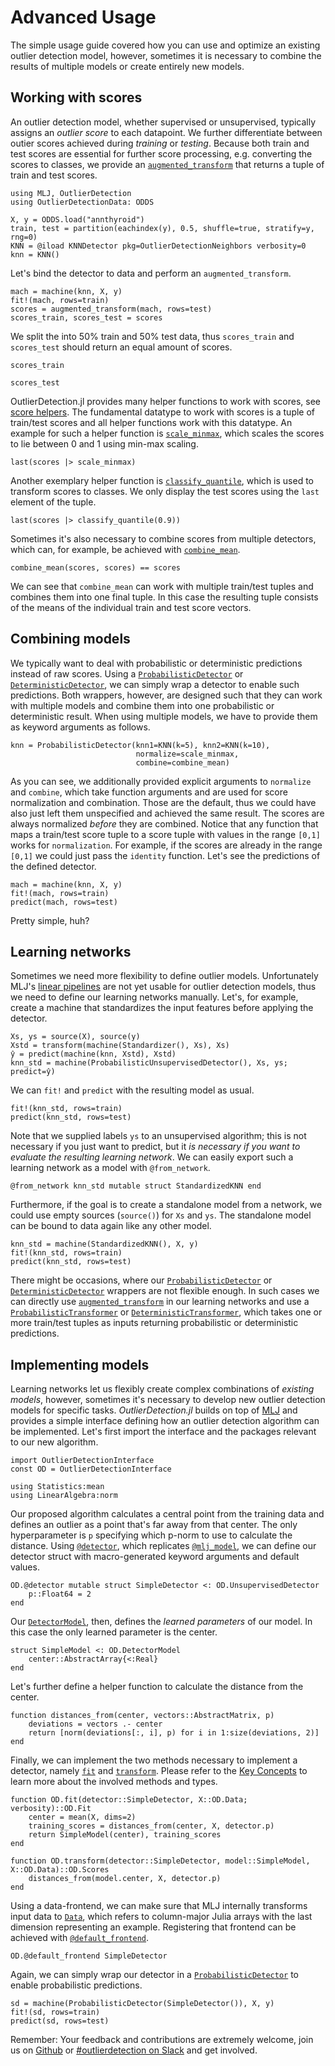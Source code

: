 # Advanced Usage

The simple usage guide covered how you can use and optimize an existing outlier detection model, however, sometimes it is necessary to combine the results of multiple models or create entirely new models.

## Working with scores

An outlier detection model, whether supervised or unsupervised, typically assigns an *outlier score* to each datapoint. We further differentiate between outier scores achieved during *training* or *testing*. Because both train and test scores are essential for further score processing, e.g. converting the scores to classes, we provide an [`augmented_transform`](@ref) that returns a tuple of train and test scores.

```@example advanced
using MLJ, OutlierDetection
using OutlierDetectionData: ODDS

X, y = ODDS.load("annthyroid")
train, test = partition(eachindex(y), 0.5, shuffle=true, stratify=y, rng=0)
KNN = @iload KNNDetector pkg=OutlierDetectionNeighbors verbosity=0
knn = KNN()
```

Let's bind the detector to data and perform an `augmented_transform`.

```@example advanced
mach = machine(knn, X, y)
fit!(mach, rows=train)
scores = augmented_transform(mach, rows=test)
scores_train, scores_test = scores
```

We split the into 50% train and 50% test data, thus `scores_train` and `scores_test` should return an equal amount of scores.

```@example advanced
scores_train
```

```@example advanced
scores_test
```

OutlierDetection.jl provides many helper functions to work with scores, see [score helpers](/API/score-helpers). The fundamental datatype to work with scores is a tuple of train/test scores and all helper functions work with this datatype. An example for such a helper function is [`scale_minmax`](@ref), which scales the scores to lie between 0 and 1 using min-max scaling.

```@example advanced
last(scores |> scale_minmax)
```

Another exemplary helper function is [`classify_quantile`](@ref), which is used to transform scores to classes. We only display the test scores using the `last` element of the tuple.

```@example advanced
last(scores |> classify_quantile(0.9))
```

Sometimes it's also necessary to combine scores from multiple detectors, which can, for example, be achieved with [`combine_mean`](@ref).

```@example advanced
combine_mean(scores, scores) == scores
```

We can see that `combine_mean` can work with multiple train/test tuples and combines them into one final tuple. In this case the resulting tuple consists of the means of the individual train and test score vectors.

## Combining models

We typically want to deal with probabilistic or deterministic predictions instead of raw scores. Using a [`ProbabilisticDetector`](@ref) or [`DeterministicDetector`](@ref), we can simply wrap a detector to enable such predictions. Both wrappers, however, are designed such that they can work with multiple models and combine them into one probabilistic or deterministic result. When using multiple models, we have to provide them as keyword arguments as follows.

```@example advanced
knn = ProbabilisticDetector(knn1=KNN(k=5), knn2=KNN(k=10),
                            normalize=scale_minmax,
                            combine=combine_mean)
```

As you can see, we additionally provided explicit arguments to `normalize` and `combine`, which take function arguments and are used for score normalization and combination. Those are the default, thus we could have also just left them unspecified and achieved the same result. The scores are always normalized *before* they are combined. Notice that any function that maps a train/test score tuple to a score tuple with values in the range `[0,1]` works for `normalization`. For example, if the scores are already in the range `[0,1]` we could just pass the `identity` function. Let's see the predictions of the defined detector.

```@example advanced
mach = machine(knn, X, y)
fit!(mach, rows=train)
predict(mach, rows=test)
```

Pretty simple, huh?

## Learning networks

Sometimes we need more flexibility to define outlier models. Unfortunately MLJ's [linear pipelines](https://alan-turing-institute.github.io/MLJ.jl/dev/linear_pipelines/#Linear-Pipelines) are not yet usable for outlier detection models, thus we need to define our learning networks manually. Let's, for example, create a machine that standardizes the input features before applying the detector.

```@example advanced
Xs, ys = source(X), source(y)
Xstd = transform(machine(Standardizer(), Xs), Xs)
ŷ = predict(machine(knn, Xstd), Xstd)
knn_std = machine(ProbabilisticUnsupervisedDetector(), Xs, ys; predict=ŷ)
```

We can `fit!` and `predict` with the resulting model as usual.

```@example advanced
fit!(knn_std, rows=train)
predict(knn_std, rows=test)
```

Note that we supplied labels `ys` to an unsupervised algorithm; this is not necessary if you just want to predict, but it *is necessary if you want to evaluate the resulting learning network*. We can easily export such a learning network as a model with `@from_network`.

```@example advanced
@from_network knn_std mutable struct StandardizedKNN end
```

Furthermore, if the goal is to create a standalone model from a network, we could use empty sources (`source()`) for `Xs` and `ys`. The standalone model can be bound to data again like any other model.

```@example advanced
knn_std = machine(StandardizedKNN(), X, y)
fit!(knn_std, rows=train)
predict(knn_std, rows=test)
```

There might be occasions, where our [`ProbabilisticDetector`](@ref) or [`DeterministicDetector`](@ref) wrappers are not flexible enough. In such cases we can directly use [`augmented_transform`](@ref) in our learning networks and use a [`ProbabilisticTransformer`](@ref) or [`DeterministicTransformer`](@ref), which takes one or more train/test tuples as inputs returning probabilistic or deterministic predictions.

## Implementing models

Learning networks let us flexibly create complex combinations of *existing models*, however, sometimes it's necessary to develop new outlier detection models for specific tasks. *OutlierDetection.jl* builds on top of [MLJ](https://alan-turing-institute.github.io/MLJ.jl/dev/) and provides a simple interface defining how an outlier detection algorithm can be implemented. Let's first import the interface and the packages relevant to our new algorithm.

```@example advanced
import OutlierDetectionInterface
const OD = OutlierDetectionInterface

using Statistics:mean
using LinearAlgebra:norm
```

Our proposed algorithm calculates a central point from the training data and defines an outlier as a point that's far away from that center. The only hyperparameter is `p` specifying which p-norm to use to calculate the distance. Using [`@detector`](@ref), which replicates [`@mlj_model`](https://alan-turing-institute.github.io/MLJ.jl/dev/adding_models_for_general_use/#Macro-shortcut), we can define our detector struct with macro-generated keyword arguments and default values.

```@example advanced
OD.@detector mutable struct SimpleDetector <: OD.UnsupervisedDetector
    p::Float64 = 2
end
```

Our [`DetectorModel`](@ref), then, defines the *learned parameters* of our model. In this case the only learned parameter is the center.

```@example advanced
struct SimpleModel <: OD.DetectorModel
    center::AbstractArray{<:Real}
end
```

Let's further define a helper function to calculate the distance from the center.

```@example advanced
function distances_from(center, vectors::AbstractMatrix, p)
    deviations = vectors .- center
    return [norm(deviations[:, i], p) for i in 1:size(deviations, 2)]
end
```

Finally, we can implement the two methods necessary to implement a detector, namely [`fit`](@ref) and [`transform`](@ref). Please refer to the [Key Concepts](../key-concepts) to learn more about the involved methods and types.

```@example advanced
function OD.fit(detector::SimpleDetector, X::OD.Data; verbosity)::OD.Fit
    center = mean(X, dims=2)
    training_scores = distances_from(center, X, detector.p)
    return SimpleModel(center), training_scores
end

function OD.transform(detector::SimpleDetector, model::SimpleModel, X::OD.Data)::OD.Scores
    distances_from(model.center, X, detector.p)
end
```

Using a data-frontend, we can make sure that MLJ internally transforms input data to [`Data`](@ref), which refers to column-major Julia arrays with the last dimension representing an example. Registering that frontend can be achieved with [`@default_frontend`](@ref).

```@example advanced
OD.@default_frontend SimpleDetector
```

Again, we can simply wrap our detector in a [`ProbabilisticDetector`](@ref) to enable probabilistic predictions.

```
sd = machine(ProbabilisticDetector(SimpleDetector()), X, y)
fit!(sd, rows=train)
predict(sd, rows=test)
```

Remember: Your feedback and contributions are extremely welcome, join us on [Github](https://github.com/OutlierDetectionJL/OutlierDetection.jl) or [#outlierdetection on Slack](https://julialang.slack.com/archives/C02EXTD7WGG) and get involved.